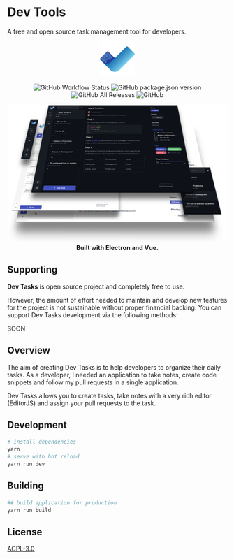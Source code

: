 # Dev Tools

A free and open source task management tool for developers.

<p align="center">
    <img src="./src/renderer/assets/logo.png" width="80">
</p>
<p align="center">
    <img alt="GitHub Workflow Status" src="https://img.shields.io/github/workflow/status/omegion/dev-tasks/Build Dev Tasks">
    <img alt="GitHub package.json version" src="https://img.shields.io/github/package-json/v/omegion/dev-tasks">
    <img alt="GitHub All Releases" src="https://img.shields.io/github/downloads/omegion/dev-tasks/total">
    <img alt="GitHub" src="https://img.shields.io/github/license/omegion/dev-tasks">
</p>
<p align="center">
    <img src="./static/dev-tasks-mockup.png">
    <br>  
    <strong>Built with Electron and Vue.</strong>
</p>

## Supporting

**Dev Tasks** is open source project and completely free to use.

However, the amount of effort needed to maintain and develop new features for the project is not sustainable without
proper financial backing. You can support Dev Tasks development via the following methods:

SOON

## Overview
The aim of creating Dev Tasks is to help developers to organize their daily tasks. As a developer, I needed an application
to take notes, create code snippets and follow my pull requests in a single application.

Dev Tasks allows you to create tasks, take notes with a very rich editor (EditorJS) and assign your pull requests to the task.

## Development

```bash
# install dependencies
yarn
# serve with hot reload
yarn run dev
```

## Building

```bash
## build application for production
yarn run build
```

## License

[AGPL-3.0](https://github.com/omegion/dev-tasks/blob/master/LICENSE)

